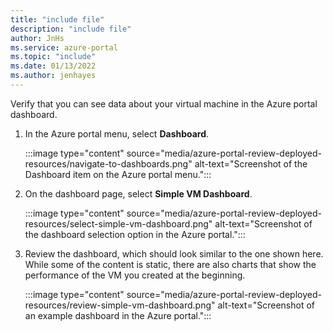 ```yaml
---
title: "include file"
description: "include file"
author: JnHs
ms.service: azure-portal
ms.topic: "include"
ms.date: 01/13/2022
ms.author: jenhayes
---
```


Verify that you can see data about your virtual machine in the Azure portal dashboard.

1. In the Azure portal menu, select **Dashboard**.

    :::image type="content" source="media/azure-portal-review-deployed-resources/navigate-to-dashboards.png" alt-text="Screenshot of the Dashboard item on the Azure portal menu.":::

1. On the dashboard page, select **Simple VM Dashboard**.

    :::image type="content" source="media/azure-portal-review-deployed-resources/select-simple-vm-dashboard.png" alt-text="Screenshot of the dashboard selection option in the Azure portal.":::

1. Review the dashboard, which should look similar to the one shown here. While some of the content is static, there are also charts that show the performance of the VM you created at the beginning.

    :::image type="content" source="media/azure-portal-review-deployed-resources/review-simple-vm-dashboard.png" alt-text="Screenshot of an example dashboard in the Azure portal.":::